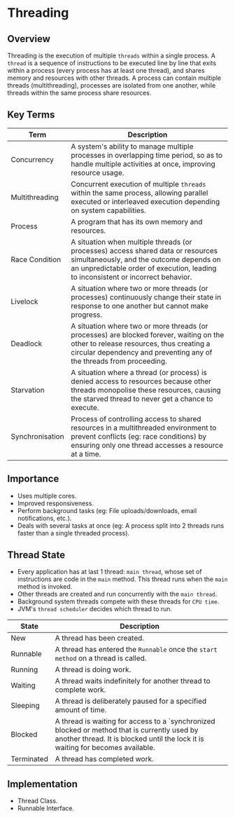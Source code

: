 # Threading

## Overview
Threading is the execution of multiple `threads` within a single process.
A `thread` is a sequence of instructions to be executed line by line that exits within a process (every process has at least one thread), and shares memory and resources with other threads.
A process can contain multiple threads (multithreading), processes are isolated from one another, while threads within the same process share resources.

## Key Terms
| Term            | Description                                                                                                                                                                                                     |
|-----------------|-----------------------------------------------------------------------------------------------------------------------------------------------------------------------------------------------------------------|
| Concurrency     | A system's ability to manage multiple processes in overlapping time period, so as to handle multiple activities at once, improving resource usage.                                                              |
| Multithreading  | Concurrent execution of multiple `threads` within the same process, allowing parallel executed or interleaved execution depending on system capabilities.                                                       |
| Process         | A program that has its own memory and resources.                                                                                                                                                                |
| Race Condition  | A situation when multiple threads (or processes) access shared data or resources simultaneously, and the outcome depends on an unpredictable order of execution, leading to inconsistent or incorrect behavior. |
| Livelock        | A situation where two or more threads (or processes) continuously change their state in response to one another but cannot make progress.                                                                       |
| Deadlock        | A situation where two or more threads (or processes) are blocked forever, waiting on the other to release resources, thus creating a circular dependency and preventing any of the threads from proceeding.     |
| Starvation      | A situation where a thread (or process) is denied access to resources because other threads monopolise these resources, causing the starved thread to never get a chance to execute.                            |
| Synchronisation | Process of controlling access to shared resources in a multithreaded environment to prevent conflicts (eg: race conditions) by ensuring only one thread accesses a resource at a time.                          |

## Importance
- Uses multiple cores.
- Improved responsiveness.
- Perform background tasks (eg: File uploads/downloads, email notifications, etc.).
- Deals with several tasks at once (eg: A process split into 2 threads runs faster than a single threaded process).

## Thread State
- Every application has at last 1 thread: `main thread`, whose set of instructions are code in the `main` method. This thread runs when the `main` method is invoked.
- Other threads are created and run concurrently with the `main thread`.
- Background system threads compete with these threads for `CPU time`.
- JVM's `thread scheduler` decides which thread to run.

| State      | Description                                                                                                                                                                     |
|------------|---------------------------------------------------------------------------------------------------------------------------------------------------------------------------------|
| New        | A thread has been created.                                                                                                                                                      |
| Runnable   | A thread has entered the `Runnable` once the `start method` on a thread is called.                                                                                              |
| Running    | A thread is doing work.                                                                                                                                                         |
| Waiting    | A thread waits indefinitely for another thread to complete work.                                                                                                                |
| Sleeping   | A thread is deliberately paused for a specified amount of time.                                                                                                                 |
| Blocked    | A thread is waiting for access to a `synchronized blocked or method that is currently used by another thread. It is blocked until the lock it is waiting for becomes available. |                                                                                 
| Terminated | A thread has completed work.                                                                                                                                                    |

## Implementation
- Thread Class.
- Runnable Interface.

